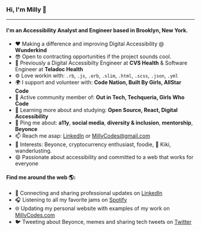 ### Hi, I'm Milly 👋
---

<!-- I'm Milly, a software engineer with experience in Ruby, Rails, JavaScript, React, MySQL and more. I've been working professionally in engineering and web development since 2018 but got my start back in days of MySpace and LiveJournal. I am enthusiastic about solving problems and outside of work my goal is to increase diversity in technology and help the next generation get their start. I am passionate about accessibility and committed to a web that works for everyone.-->

#### I'm an Accessibility Analyst and Engineer based in Brooklyn, New York.

- ❤️ Making a difference and improving Digital Accessibility @ **Wunderkind**
- 😎 Open to contracting opportunities if the project sounds cool.
- 🏢 Previously a Digital Accessibilty Engineer at **CVS Health** & Software Engineer at **Teladoc Health**
- ⚙️ Love workin with: `.rb`, `.js`, `.erb`, `.slim`, `.html`, `.scss`, `.json`, `.yml`
- 🌍 I support and volunteer with: **Code Nation, Built By Girls, AllStar Code**
- 💅 Active community member of: **Out in Tech, Techqueria, Girls Who Code**
- 🌱 Learning more about and studying: **Open Source, React, Digital Accessibility**
- 💬 Ping me about: **a11y**, **social media**, **diversity & inclusion**, **mentorship**, **Beyonce**
- 📫 Reach me asap: <a href="https://www.linkedin.com/in/millycodes/">LinkedIn</a> or MillyCodes@gmail.com
- 💜 Interests: Beyonce, cryptocurrency enthusiast, foodie, 🐶 Kiki, wanderlusting.
- 😄 Passionate about accessibility and committed to a web that works for everyone

#### Find me around the web 🌎:
- 💼 Connecting and sharing professional updates on <a href="https://www.linkedin.com/in/millycodes/">LinkedIn</a>
- 🎧 Listening to all my favorite jams on <a href="https://open.spotify.com/user/millyfeet">Spotify</a>
- 🌐 Updating my personal website with examples of my work on <a href="https://millycodes.com">MillyCodes.com</a>
- 🐦 Tweeting about Beyonce, memes and sharing tech tweets on <a href="https://twitter.com/millycodes/">Twitter</a>


<!--
**MillyCodes/MillyCodes** is a ✨ _special_ ✨ repository because its `README.md` (this file) appears on your GitHub profile.

Here are some ideas to get you started:

- 🔭 I’m currently working on ...
- 🌱 I’m currently learning ...
- 👯 I’m looking to collaborate on ...
- 🤔 I’m looking for help with ...
- 💬 Ask me about ...
- 📫 How to reach me: ...
- 😄 Pronouns: ...
- ⚡ Fun fact: ...

![My github stats](https://github-readme-stats.vercel.app/api?username=millycodes&show_icons=true)

-->
